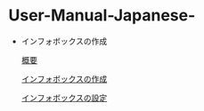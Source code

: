 # User-Manual-Japanese-

- インフォボックスの作成
    
    [概要](https://github.com/CS-eukarya/User-Manual-Japanese-/blob/af761150a1159675230512d15495e0da87ac2843/%E6%A6%82%E8%A6%81.md)
    
    [インフォボックスの作成](https://github.com/CS-eukarya/User-Manual-Japanese-/blob/af761150a1159675230512d15495e0da87ac2843/%E3%82%A4%E3%83%B3%E3%83%95%E3%82%A9%E3%83%9C%E3%83%83%E3%82%AF%E3%82%B9%E3%81%AE%E4%BD%9C%E6%88%90.md)
  
    [インフォボックスの設定](https://github.com/CS-eukarya/User-Manual-Japanese-/blob/af761150a1159675230512d15495e0da87ac2843/%E3%82%A4%E3%83%B3%E3%83%95%E3%82%A9%E3%83%9C%E3%83%83%E3%82%AF%E3%82%B9%E3%81%AE%E8%A8%AD%E5%AE%9A.md)
